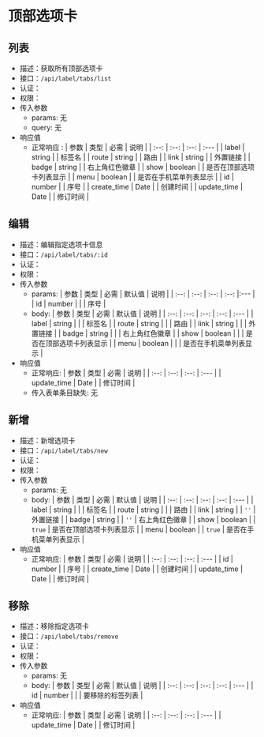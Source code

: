 # 顶部选项卡

## 列表 <Badge type="info" text="GET" /> <Badge type="tip" text="已完成" />

- 描述：获取所有顶部选项卡
- 接口：`/api/label/tabs/list`
- 认证：<Badge type="tip" text="x" />
- 权限：<Badge type="tip" text="none" />
- 传入参数
  - params: 无
  - query: 无
- 响应值
  - 正常响应<Badge type="tip" text="0" /> <Badge type="warning" text="Array" />:
    | 参数 | 类型 | 必需 | 说明 |
    | :--: | :--: | :--: | :--- |
    | label | string | <Badge type="tip" text="√" /> | 标签名 |
    | route | string | <Badge type="tip" text="√" /> | 路由 |
    | link | string | <Badge type="danger" text="x" /> | 外置链接 |
    | badge | string | <Badge type="danger" text="x" /> | 右上角红色徽章 |
    | show | boolean | <Badge type="tip" text="√" /> | 是否在顶部选项卡列表显示 |
    | menu | boolean | <Badge type="tip" text="√" /> | 是否在手机菜单列表显示 |
    | id | number | <Badge type="tip" text="√" /> | 序号 |
    | create_time | Date | <Badge type="tip" text="√" /> | 创建时间 |
    | update_time | Date | <Badge type="tip" text="√" /> | 修订时间 |

## 编辑 <Badge type="info" text="POST" /> <Badge type="tip" text="已完成" />

- 描述：编辑指定选项卡信息
- 接口：`/api/label/tabs/:id`
- 认证：<Badge type="danger" text="√" />
- 权限：<Badge type="tip" text="admin" />
- 传入参数
  - params:
    | 参数 | 类型 | 必需 | 默认值 | 说明 |
    | :--: | :--: | :--: | :--: |:--- |
    | id | number | <Badge type="tip" text="√" /> |  | 序号 |
  - body: <Badge type="warning" text="至少一项" />
    | 参数 | 类型 | 必需 | 默认值 | 说明 |
    | :--: | :--: | :--: | :--: | :--- |
    | label | string | <Badge type="danger" text="x" /> |  | 标签名 |
    | route | string | <Badge type="danger" text="x" /> |  | 路由 |
    | link | string | <Badge type="danger" text="x" /> |  | 外置链接 |
    | badge | string | <Badge type="danger" text="x" /> |  | 右上角红色徽章 |
    | show | boolean | <Badge type="danger" text="x" /> |  | 是否在顶部选项卡列表显示 |
    | menu | boolean | <Badge type="danger" text="x" /> |  | 是否在手机菜单列表显示 |
- 响应值
  - 正常响应<Badge type="tip" text="0" />:
    | 参数 | 类型 | 必需 | 说明 |
    | :--: | :--: | :--: | :--- |
    | update_time | Date | <Badge type="tip" text="√" /> | 修订时间 |
  - 传入表单条目缺失<Badge type="tip" text="11000" />: 无

## 新增 <Badge type="info" text="PUT" /> <Badge type="tip" text="已完成" />

- 描述：新增选项卡
- 接口：`/api/label/tabs/new`
- 认证：<Badge type="danger" text="√" />
- 权限：<Badge type="tip" text="admin" />
- 传入参数
  - params: 无
  - body: <Badge type="warning" text="至少一项" />
    | 参数 | 类型 | 必需 | 默认值 | 说明 |
    | :--: | :--: | :--: | :--: | :--- |
    | label | string | <Badge type="tip" text="√" /> |  | 标签名 |
    | route | string | <Badge type="tip" text="√" /> |  | 路由 |
    | link | string | <Badge type="danger" text="x" /> | `''` | 外置链接 |
    | badge | string | <Badge type="danger" text="x" /> | `''` | 右上角红色徽章 |
    | show | boolean | <Badge type="danger" text="x" /> | `true` | 是否在顶部选项卡列表显示 |
    | menu | boolean | <Badge type="danger" text="x" /> | `true` | 是否在手机菜单列表显示 |
- 响应值
  - 正常响应<Badge type="tip" text="0" />:
    | 参数 | 类型 | 必需 | 说明 |
    | :--: | :--: | :--: | :--- |
    | id | number | <Badge type="tip" text="√" /> | 序号 |
    | create_time | Date | <Badge type="tip" text="√" /> | 创建时间 |
    | update_time | Date | <Badge type="tip" text="√" /> | 修订时间 |

## 移除 <Badge type="info" text="DELETE" /> <Badge type="tip" text="已完成" />

- 描述：移除指定选项卡
- 接口：`/api/label/tabs/remove`
- 认证：<Badge type="danger" text="√" />
- 权限：<Badge type="tip" text="admin" />
- 传入参数
  - params: 无
  - body:
    | 参数 | 类型 | 必需 | 默认值 | 说明 |
    | :--: | :--: | :--: | :--: | :--- |
    | id | number<Badge type="warning" text="MaybeArray" /> | <Badge type="tip" text="√" /> |  | 要移除的标签列表 |
- 响应值
  - 正常响应<Badge type="tip" text="0" />:
    | 参数 | 类型 | 必需 | 说明 |
    | :--: | :--: | :--: | :--- |
    | update_time | Date | <Badge type="tip" text="√" /> | 修订时间 |
